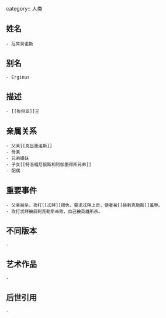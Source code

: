 category:: 人类
## 姓名
	- 厄耳癸诺斯
## 别名
	- Erginus
## 描述
	- [[弥倪亚]]王
## 亲属关系
	- 父亲[[克吕墨诺斯]]
	- 母亲
	- 兄弟姐妹
	- 子女[[特洛福尼俄斯和阿伽墨得斯兄弟]]
	- 配偶
## 重要事件
	- 父亲被杀，攻打[[忒拜]]报仇，要求忒拜上贡，使者被[[赫剌克勒斯]]羞辱。
	- 攻打忒拜被赫剌克勒斯击败，自己被英雄所杀。
## 不同版本
	-
## 艺术作品
	-
## 后世引用
	-
